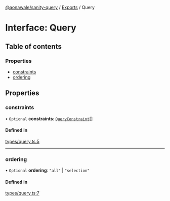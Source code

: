 [@aonawale/sanity-query](../README.md) / [Exports](../modules.md) / Query

# Interface: Query

## Table of contents

### Properties

- [constraints](Query.md#constraints)
- [ordering](Query.md#ordering)

## Properties

### constraints

• `Optional` **constraints**: [`QueryConstraint`](QueryConstraint.md)[]

#### Defined in

[types/query.ts:5](https://github.com/aonawale/sanity-query/blob/95289de/src/types/query.ts#L5)

___

### ordering

• `Optional` **ordering**: ``"all"`` \| ``"selection"``

#### Defined in

[types/query.ts:7](https://github.com/aonawale/sanity-query/blob/95289de/src/types/query.ts#L7)
